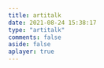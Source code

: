 ```yaml
---
title: artitalk
date: 2021-08-24 15:38:17
type: "artitalk"
comments: false
aside: false
aplayer: true
---
```


<!--  自言自语  -->
<div id='speak'>
<link rel="stylesheet" href="https://cdn.jsdelivr.net/npm/aplayer/dist/APlayer.min.css">
<script type="text/javascript" src="/js/timeago.min.js" charset="utf-8" ></script>
<script type="text/javascript" src="https://cdn.jsdelivr.net/gh/kuole-o/bber-ispeak@main/dist/ispeak-bber.min.js" charset="utf-8" ></script>
<script src="https://cdn.jsdelivr.net/npm/aplayer/dist/APlayer.min.js"></script>
	<!-- require MetingJS -->
<script src="https://cdn.jsdelivr.net/npm/meting@2.0.1/dist/Meting.min.js"></script>
<script>
ispeakBber
    .init({
        el: '#speak', // 容器选择器
        name: '叫我小胖🤠', // 显示的昵称
        envId: 'a00-7gs665pr6a99ae5b', // 环境id
        region: 'ap-shanghai', // 腾讯云地址，默认为上海
        limit: 7, // 每次加载的条数，默认为5
        avatar: 'https://cdn.jsdelivr.net/gh/JingWZeng/markdownImg/img/202108231635263.jpeg', // 头像地址
        fromColor:'rgb(245, 150, 170)', // 下方标签背景颜色 默认 rgb(245, 150, 170)
        loadingImg: 'https://7.dusays.com/2021/03/04/d2d5e983e2961.gif', // 自定义loading的图片，示例值为默认值
        dbName:'talks' // 数据的名称，默认talks，避免有人的命名不是这个，所以加入此配置字段。
    })
    .then(function() {
        // 哔哔加载完成后的回调函数，你可以写你自己的功能
        console.log('哔哔 加载完成')
    })
</script>
</div>
